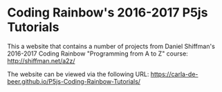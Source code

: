 
Coding Rainbow's 2016-2017 P5js Tutorials
=========================================

This a website that contains a number of projects from Daniel Shiffman's 2016-2017 Coding Rainbow "Programming from A to Z" course: http://shiffman.net/a2z/

The website can be viewed via the following URL: https://carla-de-beer.github.io/P5js-Coding-Rainbow-Tutorials/
